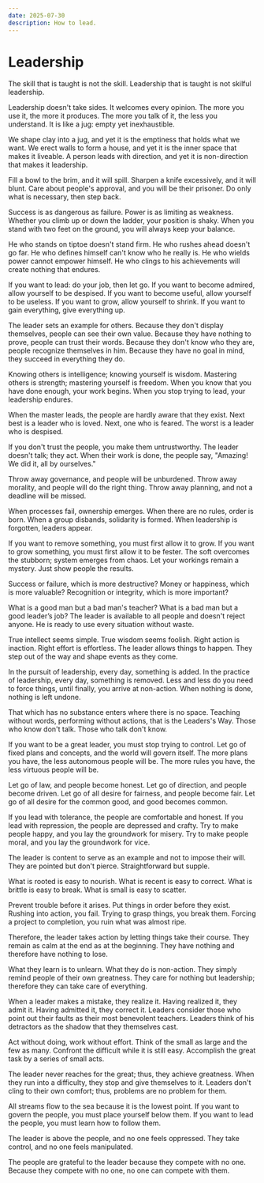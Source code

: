 ```yaml
---
date: 2025-07-30
description: How to lead.
---
```

# Leadership

The skill that is taught is not the skill.
Leadership that is taught is not skilful leadership. 

Leadership doesn't take sides. It welcomes every opinion.
The more you use it, the more it produces.
The more you talk of it, the less you understand.
It is like a jug: empty yet inexhaustible. 

We shape clay into a jug, and yet it is the emptiness that holds what we want.
We erect walls to form a house, and yet it is the inner space that makes it liveable.
A person leads with direction, and yet it is non-direction that makes it leadership.

Fill a bowl to the brim, and it will spill.
Sharpen a knife excessively, and it will blunt.
Care about people's approval, and you will be their prisoner.
Do only what is necessary, then step back.

Success is as dangerous as failure.
Power is as limiting as weakness.
Whether you climb up or down the ladder, your position is shaky.
When you stand with two feet on the ground, you will always keep your balance.

He who stands on tiptoe doesn't stand firm.
He who rushes ahead doesn't go far.
He who defines himself can't know who he really is.
He who wields power cannot empower himself.
He who clings to his achievements will create nothing that endures.

If you want to lead: do your job, then let go.
If you want to become admired, allow yourself to be despised.
If you want to become useful, allow yourself to be useless.
If you want to grow, allow yourself to shrink.
If you want to gain everything, give everything up.

The leader sets an example for others.
Because they don't display themselves, people can see their own value.
Because they have nothing to prove, people can trust their words.
Because they don't know who they are, people recognize themselves in him.
Because they have no goal in mind, they succeed in everything they do.

Knowing others is intelligence; knowing yourself is wisdom.
Mastering others is strength; mastering yourself is freedom.
When you know that you have done enough, your work begins.
When you stop trying to lead, your leadership endures.

When the master leads, the people are hardly aware that they exist.
Next best is a leader who is loved.
Next, one who is feared.
The worst is a leader who is despised.

If you don't trust the people, you make them untrustworthy.
The leader doesn't talk; they act.
When their work is done, the people say, "Amazing! We did it, all by ourselves."

Throw away governance, and people will be unburdened.
Throw away morality, and people will do the right thing.
Throw away planning, and not a deadline will be missed.

When processes fail, ownership emerges.
When there are no rules, order is born. 
When a group disbands, solidarity is formed. 
When leadership is forgotten, leaders appear.

If you want to remove something, you must first allow it to grow.
If you want to grow something, you must first allow it to be fester.
The soft overcomes the stubborn; system emerges from chaos.
Let your workings remain a mystery. Just show people the results.

Success or failure, which is more destructive?
Money or happiness, which is more valuable?
Recognition or integrity, which is more important?

What is a good man but a bad man's teacher? 
What is a bad man but a good leader’s job?
The leader is available to all people and doesn't reject anyone. 
He is ready to use every situation without waste. 

True intellect seems simple.
True wisdom seems foolish.
Right action is inaction.
Right effort is effortless. 
The leader allows things to happen. 
They step out of the way and shape events as they come.

In the pursuit of leadership, every day, something is added. 
In the practice of leadership, every day, something is removed. 
Less and less do you need to force things, until finally, you arrive at non-action. 
When nothing is done, nothing is left undone. 

That which has no substance enters where there is no space. 
Teaching without words, performing without actions, that is the Leaders's Way.
Those who know don't talk. Those who talk don't know. 

If you want to be a great leader, you must stop trying to control. 
Let go of fixed plans and concepts, and the world will govern itself. 
The more plans you have, the less autonomous people will be. 
The more rules you have, the less virtuous people will be.

Let go of law, and people become honest. 
Let go of direction, and people become driven. 
Let go of all desire for fairness, and people become fair. 
Let go of all desire for the common good, and good becomes common.

If you lead with tolerance, the people are comfortable and honest. 
If you lead with repression, the people are depressed and crafty. 
Try to make people happy, and you lay the groundwork for misery. 
Try to make people moral, and you lay the groundwork for vice. 

The leader is content to serve as an example and not to impose their will. 
They are pointed but don't pierce. Straightforward but supple.

What is rooted is easy to nourish. 
What is recent is easy to correct. 
What is brittle is easy to break. 
What is small is easy to scatter. 

Prevent trouble before it arises. 
Put things in order before they exist. 
Rushing into action, you fail. 
Trying to grasp things, you break them. 
Forcing a project to completion, you ruin what was almost ripe. 

Therefore, the leader takes action by letting things take their course. 
They remain as calm at the end as at the beginning. 
They have nothing and therefore have nothing to lose. 

What they learn is to unlearn. 
What they do is non-action. 
They simply remind people of their own greatness. 
They care for nothing but leadership; therefore they can take care of everything.


When a leader makes a mistake, they realize it. 
Having realized it, they admit it. 
Having admitted it, they correct it. 
Leaders consider those who point out their faults as their most benevolent teachers. 
Leaders think of his detractors as the shadow that they themselves cast. 

Act without doing, work without effort. 
Think of the small as large and the few as many. 
Confront the difficult while it is still easy. 
Accomplish the great task by a series of small acts. 

The leader never reaches for the great; thus, they achieve greatness.
When they run into a difficulty, they stop and give themselves to it. 
Leaders don't cling to their own comfort; thus, problems are no problem for them.

All streams flow to the sea because it is the lowest point. 
If you want to govern the people, you must place yourself below them. 
If you want to lead the people, you must learn how to follow them. 

The leader is above the people, and no one feels oppressed. 
They take control, and no one feels manipulated. 

The people are grateful to the leader because they compete with no one.
Because they compete with no one, no one can compete with them.




